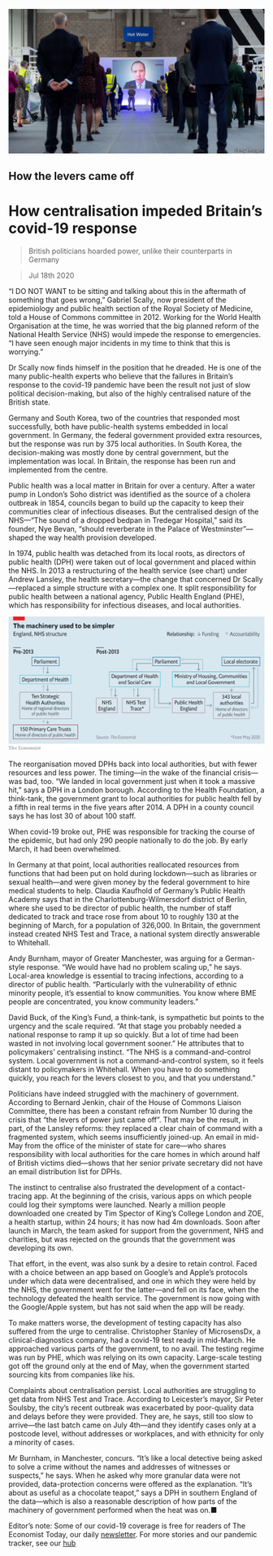 ![](./images/20200718_BRP503.jpg)

## How the levers came off

# How centralisation impeded Britain’s covid-19 response

> British politicians hoarded power, unlike their counterparts in Germany

> Jul 18th 2020

“I  DO NOT WANT to be sitting and talking about this in the aftermath of something that goes wrong,” Gabriel Scally, now president of the epidemiology and public health section of the Royal Society of Medicine, told a House of Commons committee in 2012. Working for the World Health Organisation at the time, he was worried that the big planned reform of the National Health Service (NHS) would impede the response to emergencies. “I have seen enough major incidents in my time to think that this is worrying.”

Dr Scally now finds himself in the position that he dreaded. He is one of the many public-health experts who believe that the failures in Britain’s response to the covid-19 pandemic have been the result not just of slow political decision-making, but also of the highly centralised nature of the British state.

Germany and South Korea, two of the countries that responded most successfully, both have public-health systems embedded in local government. In Germany, the federal government provided extra resources, but the response was run by 375 local authorities. In South Korea, the decision-making was mostly done by central government, but the implementation was local. In Britain, the response has been run and implemented from the centre.

Public health was a local matter in Britain for over a century. After a water pump in London’s Soho district was identified as the source of a cholera outbreak in 1854, councils began to build up the capacity to keep their communities clear of infectious diseases. But the centralised design of the NHS—“The sound of a dropped bedpan in Tredegar Hospital,” said its founder, Nye Bevan, “should reverberate in the Palace of Westminster”—shaped the way health provision developed.

In 1974, public health was detached from its local roots, as directors of public health (DPH) were taken out of local government and placed within the NHS. In 2013 a restructuring of the health service (see chart) under Andrew Lansley, the health secretary—the change that concerned Dr Scally—replaced a simple structure with a complex one. It split responsibility for public health between a national agency, Public Health England (PHE), which has responsibility for infectious diseases, and local authorities.

![](./images/20200718_BRC926.png)

The reorganisation moved DPHs back into local authorities, but with fewer resources and less power. The timing—in the wake of the financial crisis—was bad, too. “We landed in local government just when it took a massive hit,” says a DPH in a London borough. According to the Health Foundation, a think-tank, the government grant to local authorities for public health fell by a fifth in real terms in the five years after 2014. A DPH in a county council says he has lost 30 of about 100 staff.

When covid-19 broke out, PHE was responsible for tracking the course of the epidemic, but had only 290 people nationally to do the job. By early March, it had been overwhelmed.

In Germany at that point, local authorities reallocated resources from functions that had been put on hold during lockdown—such as libraries or sexual health—and were given money by the federal government to hire medical students to help. Claudia Kaufhold of Germany’s Public Health Academy says that in the Charlottenburg-Wilmersdorf district of Berlin, where she used to be director of public health, the number of staff dedicated to track and trace rose from about 10 to roughly 130 at the beginning of March, for a population of 326,000. In Britain, the government instead created NHS Test and Trace, a national system directly answerable to Whitehall.

Andy Burnham, mayor of Greater Manchester, was arguing for a German-style response. “We would have had no problem scaling up,” he says. Local-area knowledge is essential to tracing infections, according to a director of public health. “Particularly with the vulnerability of ethnic minority people, it’s essential to know communities. You know where BME people are concentrated, you know community leaders.”

David Buck, of the King’s Fund, a think-tank, is sympathetic but points to the urgency and the scale required. “At that stage you probably needed a national response to ramp it up so quickly. But a lot of time had been wasted in not involving local government sooner.” He attributes that to policymakers’ centralising instinct. “The NHS is a command-and-control system. Local government is not a command-and-control system, so it feels distant to policymakers in Whitehall. When you have to do something quickly, you reach for the levers closest to you, and that you understand.”

Politicians have indeed struggled with the machinery of government. According to Bernard Jenkin, chair of the House of Commons Liaison Committee, there has been a constant refrain from Number 10 during the crisis that “the levers of power just came off”. That may be the result, in part, of the Lansley reforms: they replaced a clear chain of command with a fragmented system, which seems insufficiently joined-up. An email in mid-May from the office of the minister of state for care—who shares responsibility with local authorities for the care homes in which around half of British victims died—shows that her senior private secretary did not have an email distribution list for DPHs.

The instinct to centralise also frustrated the development of a contact-tracing app. At the beginning of the crisis, various apps on which people could log their symptoms were launched. Nearly a million people downloaded one created by Tim Spector of King’s College London and ZOE, a health startup, within 24 hours; it has now had 4m downloads. Soon after launch in March, the team asked for support from the government, NHS and charities, but was rejected on the grounds that the government was developing its own.

That effort, in the event, was also sunk by a desire to retain control. Faced with a choice between an app based on Google’s and Apple’s protocols under which data were decentralised, and one in which they were held by the NHS, the government went for the latter—and fell on its face, when the technology defeated the health service. The government is now going with the Google/Apple system, but has not said when the app will be ready.

To make matters worse, the development of testing capacity has also suffered from the urge to centralise. Christopher Stanley of MicrosensDx, a clinical-diagnostics company, had a covid-19 test ready in mid-March. He approached various parts of the government, to no avail. The testing regime was run by PHE, which was relying on its own capacity. Large-scale testing got off the ground only at the end of May, when the government started sourcing kits from companies like his.

Complaints about centralisation persist. Local authorities are struggling to get data from NHS Test and Trace. According to Leicester’s mayor, Sir Peter Soulsby, the city’s recent outbreak was exacerbated by poor-quality data and delays before they were provided. They are, he says, still too slow to arrive—the last batch came on July 4th—and they identify cases only at a postcode level, without addresses or workplaces, and with ethnicity for only a minority of cases.

Mr Burnham, in Manchester, concurs. “It’s like a local detective being asked to solve a crime without the names and addresses of witnesses or suspects,” he says. When he asked why more granular data were not provided, data-protection concerns were offered as the explanation. “It’s about as useful as a chocolate teapot,” says a DPH in southern England of the data—which is also a reasonable description of how parts of the machinery of government performed when the heat was on.■

Editor’s note: Some of our covid-19 coverage is free for readers of The Economist Today, our daily [newsletter](https://www.economist.com/https://my.economist.com/user#newsletter). For more stories and our pandemic tracker, see our [hub](https://www.economist.com//news/2020/03/11/the-economists-coverage-of-the-coronavirus)